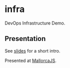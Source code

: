 # infra

DevOps Infrastructure Demo.

## Presentation

See [slides](https://slides.com/alexfernandez/build-your-owndevops-infrastructure/) for a short intro.

Presented at [MallorcaJS](https://www.meetup.com/es-ES/MallorcaJS/events/240203995/).

